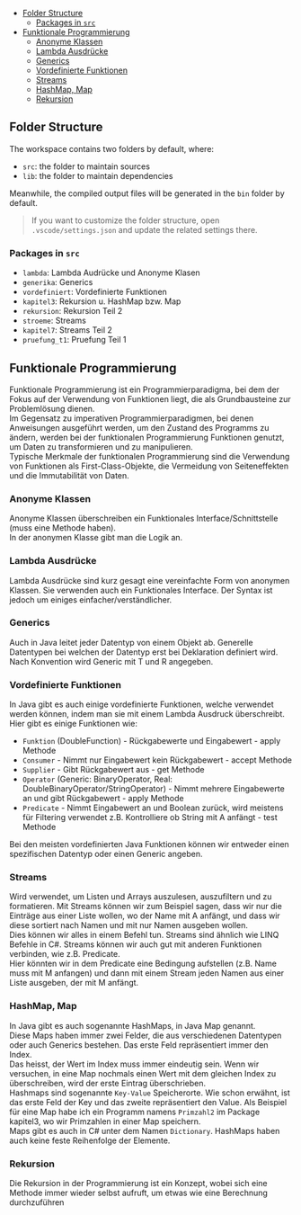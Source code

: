 - [Folder Structure](#folder-structure)
  - [Packages in `src`](#packages-in-src)
- [Funktionale Programmierung](#funktionale-programmierung)
  - [Anonyme Klassen](#anonyme-klassen)
  - [Lambda Ausdrücke](#lambda-ausdrücke)
  - [Generics](#generics)
  - [Vordefinierte Funktionen](#vordefinierte-funktionen)
  - [Streams](#streams)
  - [HashMap, Map](#hashmap-map)
  - [Rekursion](#rekursion)

## Folder Structure

The workspace contains two folders by default, where:

- `src`: the folder to maintain sources
- `lib`: the folder to maintain dependencies

Meanwhile, the compiled output files will be generated in the `bin` folder by default.

> If you want to customize the folder structure, open `.vscode/settings.json` and update the related settings there.

### Packages in `src`

- `lambda`: Lambda Audrücke und Anonyme Klasen
- `generika`: Generics
- `vordefiniert`: Vordefinierte Funktionen
- `kapitel3`: Rekursion u. HashMap bzw. Map
- `rekursion`: Rekursion Teil 2
- `stroeme`: Streams
- `kapitel7`: Streams Teil 2
- `pruefung_t1`: Pruefung Teil 1

## Funktionale Programmierung
Funktionale Programmierung ist ein Programmierparadigma, bei dem der Fokus auf der Verwendung von Funktionen liegt, die als Grundbausteine zur Problemlösung dienen.  
Im Gegensatz zu imperativen Programmierparadigmen, bei denen Anweisungen ausgeführt werden, um den Zustand des Programms zu ändern, werden bei der funktionalen Programmierung Funktionen genutzt, um Daten zu transformieren und zu manipulieren.  
Typische Merkmale der funktionalen Programmierung sind die Verwendung von Funktionen als First-Class-Objekte, die Vermeidung von Seiteneffekten und die Immutabilität von Daten.

### Anonyme Klassen

Anonyme Klassen überschreiben ein Funktionales Interface/Schnittstelle (muss eine Methode haben).  
In der anonymen Klasse gibt man die Logik an.

### Lambda Ausdrücke

Lambda Ausdrücke sind kurz gesagt eine vereinfachte Form von anonymen Klassen. Sie verwenden auch ein Funktionales Interface. Der Syntax ist jedoch um einiges einfacher/verständlicher.

### Generics

Auch in Java leitet jeder Datentyp von einem Objekt ab. Generelle Datentypen bei welchen der Datentyp erst bei Deklaration definiert wird. Nach Konvention wird Generic mit T und R angegeben.

### Vordefinierte Funktionen

In Java gibt es auch einige vordefinierte Funktionen, welche verwendet werden können, indem man sie mit einem Lambda Ausdruck überschreibt. Hier gibt es einige Funktionen wie:  
- `Funktion` (DoubleFunction) - Rückgabewerte und Eingabewert - apply Methode
- `Consumer` - Nimmt nur Eingabewert kein Rückgabewert - accept Methode
- `Supplier` - Gibt Rückgabewert aus - get Methode
- `Operator` (Generic: BinaryOperator, Real: DoubleBinaryOperator/StringOperator) - Nimmt mehrere Eingabewerte an und gibt Rückgabewert - apply Methode
- `Predicate` - Nimmt Eingabewert an und Boolean zurück, wird meistens für Filtering verwendet z.B. Kontrolliere ob String mit A anfängt - test Methode

Bei den meisten vordefinierten Java Funktionen können wir entweder einen spezifischen Datentyp oder einen Generic angeben.

### Streams

Wird verwendet, um Listen und Arrays auszulesen, auszufiltern und zu formatieren. Mit Streams können wir zum Beispiel sagen, dass wir nur die Einträge aus einer Liste wollen, wo der Name mit A anfängt, und dass wir diese sortiert nach Namen und mit nur Namen ausgeben wollen.  
Dies können wir alles in einem Befehl tun. Streams sind ähnlich wie LINQ Befehle in C#. Streams können wir auch gut mit anderen Funktionen verbinden, wie z.B. Predicate.  
Hier könnten wir in dem Predicate eine Bedingung aufstellen (z.B. Name muss mit M anfangen) und dann mit einem Stream jeden Namen aus einer Liste ausgeben, der mit M anfängt.

### HashMap, Map

In Java gibt es auch sogenannte HashMaps, in Java Map genannt.  
Diese Maps haben immer zwei Felder, die aus verschiedenen Datentypen oder auch Generics bestehen. Das erste Feld repräsentiert immer den Index.  
Das heisst, der Wert im Index muss immer eindeutig sein. Wenn wir versuchen, in eine Map nochmals einen Wert mit dem gleichen Index zu überschreiben, wird der erste Eintrag überschrieben.  
Hashmaps sind sogenannte `Key-Value` Speicherorte. Wie schon erwähnt, ist das erste Feld der Key und das zweite repräsentiert den Value. Als Beispiel für eine Map habe ich ein Programm namens `Primzahl2` im Package kapitel3, wo wir Primzahlen in einer Map speichern.  
Maps gibt es auch in C# unter dem Namen `Dictionary`. HashMaps haben auch keine feste Reihenfolge der Elemente.

### Rekursion

Die Rekursion in der Programmierung ist ein Konzept, wobei sich eine Methode immer wieder selbst aufruft, um etwas wie eine Berechnung durchzuführen




